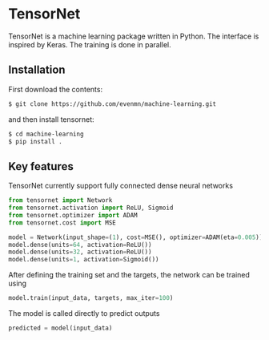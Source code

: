 # TensorNet
TensorNet is a machine learning package written in Python. The interface is inspired by Keras. The training is done in parallel.

## Installation
First download the contents:
``` bash
$ git clone https://github.com/evenmn/machine-learning.git
```
and then install tensornet:
``` bash
$ cd machine-learning
$ pip install .
```

## Key features
TensorNet currently support fully connected dense neural networks
``` python
from tensornet import Network
from tensornet.activation import ReLU, Sigmoid
from tensornet.optimizer import ADAM
from tensornet.cost import MSE

model = Network(input_shape=(1), cost=MSE(), optimizer=ADAM(eta=0.005)) 
model.dense(units=64, activation=ReLU())
model.dense(units=32, activation=ReLU())
model.dense(units=1, activation=Sigmoid())
```

After defining the training set and the targets, the network can be trained using
``` python
model.train(input_data, targets, max_iter=100)
```

The model is called directly to predict outputs
``` python
predicted = model(input_data)
```


